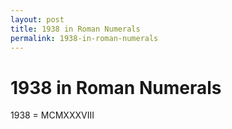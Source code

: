 ```yaml
---
layout: post
title: 1938 in Roman Numerals
permalink: 1938-in-roman-numerals
---
```


# 1938 in Roman Numerals

1938 = MCMXXXVIII
